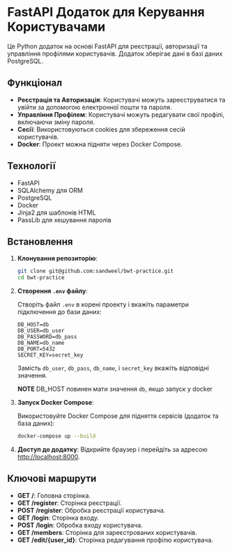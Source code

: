 # FastAPI Додаток для Керування Користувачами

Це Python додаток на основі FastAPI для реєстрації, авторизації та управління профілями користувачів. Додаток зберігає дані в базі даних PostgreSQL.

## Функціонал

- **Реєстрація та Авторизація**: Користувачі можуть зареєструватися та увійти за допомогою електронної пошти та пароля.
- **Управління Профілем**: Користувачі можуть редагувати свої профілі, включаючи зміну пароля.
- **Сесії**: Використовуються cookies для збереження сесій користувачів.
- **Docker**: Проект можна підняти через Docker Compose.

## Технології

- FastAPI
- SQLAlchemy для ORM
- PostgreSQL
- Docker
- Jinja2 для шаблонів HTML
- PassLib для хешування паролів

## Встановлення

1. **Клонування репозиторію**:

    ```bash
    git clone git@github.com:sandweel/bwt-practice.git
    cd bwt-practice
    ```

2. **Створення `.env` файлу**:

    Створіть файл `.env` в корені проекту і вкажіть параметри підключення до бази даних:

    ```env
    DB_HOST=db
    DB_USER=db_user
    DB_PASSWORD=db_pass
    DB_NAME=db_name
    DB_PORT=5432
    SECRET_KEY=secret_key
    ```

    Замість `db_user`, `db_pass`, `db_name`, і `secret_key` вкажіть відповідні значення.
    
    **NOTE** DB_HOST повинен мати значення `db`, якщо запуск у docker

3. **Запуск Docker Compose**:

    Використовуйте Docker Compose для підняття сервісів (додаток та база даних):

    ```bash
    docker-compose up --build
    ```

4. **Доступ до додатку**: Відкрийте браузер і перейдіть за адресою [http://localhost:8000](http://localhost:8000).

## Ключові маршрути

- **GET /**: Головна сторінка.
- **GET /register**: Сторінка реєстрації.
- **POST /register**: Обробка реєстрації користувача.
- **GET /login**: Сторінка входу.
- **POST /login**: Обробка входу користувача.
- **GET /members**: Сторінка для зареєстрованих користувачів.
- **GET /edit/{user_id}**: Сторінка редагування профілю користувача.
